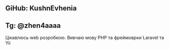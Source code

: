GiHub: KushnEvhenia
-------------------
Tg: @zhen4aaaa
-------------------
Цікавлюсь web розробкою. Вивчаю мову PHP та фреймоврки Laravel та Yii